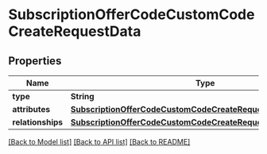 # SubscriptionOfferCodeCustomCodeCreateRequestData

## Properties
Name | Type | Description | Notes
------------ | ------------- | ------------- | -------------
**type** | **String** |  | 
**attributes** | [**SubscriptionOfferCodeCustomCodeCreateRequestDataAttributes**](SubscriptionOfferCodeCustomCodeCreateRequestDataAttributes.md) |  | 
**relationships** | [**SubscriptionOfferCodeCustomCodeCreateRequestDataRelationships**](SubscriptionOfferCodeCustomCodeCreateRequestDataRelationships.md) |  | 

[[Back to Model list]](../README.md#documentation-for-models) [[Back to API list]](../README.md#documentation-for-api-endpoints) [[Back to README]](../README.md)


